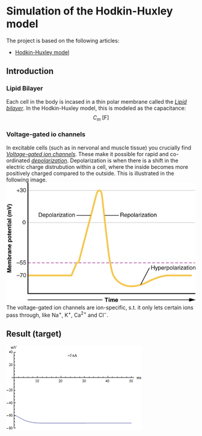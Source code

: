 ﻿# Simulation of the Hodkin-Huxley model

The project is based on the following articles:

* [Hodkin-Huxley model](https://en.wikipedia.org/wiki/Hodgkin%E2%80%93Huxley_model)

## Introduction

### Lipid Bilayer
Each cell in the body is incased in a thin polar membrane called the [*Lipid bilayer*](https://en.wikipedia.org/wiki/Lipid_bilayer). In the Hodkin-Huxley model, this is modeled as the capacitance: $$C_m \; [\text{F}]$$

### Voltage-gated io channels
In excitable cells (such as in nervonal and muscle tissue) you crucially find [*Voltage-gated ion channels*](https://en.wikipedia.org/wiki/Voltage-gated_ion_channel). These make it possible for rapid and co-ordinated [*depolarization*](https://en.wikipedia.org/wiki/Depolarization). Depolarization is when there is a shift in the electric charge distrubution within a cell, where the inside becomes more positively charged compared to the outside. This is illustrated in the following image. 
![Image of depolarization](images/depolarization.jpg)
The voltage-gated ion channels are ion-specific, s.t. it only lets certain ions pass through, like ${\text{Na}}^+$, ${\text{K}}^+$, ${\text{Ca}}^{2+}$ and ${\text{Cl}}^-$.

## Result (target)

![Animation of the action potential](images/action_potential_target.gif)
